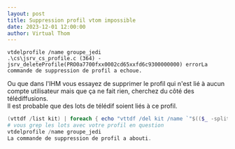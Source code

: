 ```yaml
---
layout: post
title: Suppression profil vtom impossible
date: 2023-12-01 12:00:00
author: Virtual Thom
---
```


```
vtdelprofile /name groupe_jedi
.\cs\jsrv_cs_profile.c (364) - jsrv_deleteProfile(PRO0a7700fxx0002cd65xxfd6c9300000000) errorLa commande de suppression de profil a echoue.
```
Ou que dans l'IHM vous essayez de supprimer le profil qui n'est lié à aucun compte utilisateur mais que ça ne fait rien, cherchez du côté des télédiffusions.  
Il est probable que des lots de télédif soient liés à ce profil.  
```powershell
(vttdf /list kit) | foreach { echo "vttdf /del kit /name `"$(($_ -split "`t")[0])`" /profile `"$(($_ -split "`t")[1])`"" }
# vous grep les lots avec votre profil en question
vtdelprofile /name groupe_jedi
La commande de suppression de profil a abouti.
```
